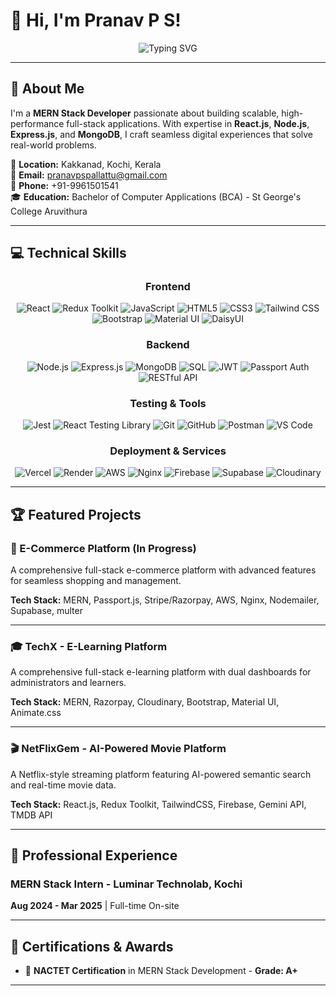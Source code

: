 # 👋 Hi, I'm Pranav P S!

<div align="center">
  <img src="https://readme-typing-svg.demolab.com?font=Fira+Code&weight=600&size=24&duration=3000&pause=1000&color=2E94B5&center=true&vCenter=true&width=500&lines=MERN+Stack+Developer;Full-Stack+Engineer;Building+Scalable+Web+Apps" alt="Typing SVG" />
</div>

---

## 🚀 About Me

I'm a **MERN Stack Developer** passionate about building scalable, high-performance full-stack applications. With expertise in **React.js**, **Node.js**, **Express.js**, and **MongoDB**, I craft seamless digital experiences that solve real-world problems.

📍 **Location:** Kakkanad, Kochi, Kerala  
📧 **Email:** pranavpspallattu@gmail.com  
📱 **Phone:** +91-9961501541  
🎓 **Education:** Bachelor of Computer Applications (BCA) - St George's College Aruvithura

---

## 💻 Technical Skills

<div align="center">

### Frontend
![React](https://img.shields.io/badge/React-61DAFB?style=for-the-badge&logo=react&logoColor=black)
![Redux Toolkit](https://img.shields.io/badge/Redux%20Toolkit-764ABC?style=for-the-badge&logo=redux&logoColor=white)
![JavaScript](https://img.shields.io/badge/JavaScript-F7DF1E?style=for-the-badge&logo=javascript&logoColor=black)
![HTML5](https://img.shields.io/badge/HTML5-E34C26?style=for-the-badge&logo=html5&logoColor=white)
![CSS3](https://img.shields.io/badge/CSS3-1572B6?style=for-the-badge&logo=css3&logoColor=white)
![Tailwind CSS](https://img.shields.io/badge/Tailwind%20CSS-06B6D4?style=for-the-badge&logo=tailwindcss&logoColor=white)
![Bootstrap](https://img.shields.io/badge/Bootstrap-7952B3?style=for-the-badge&logo=bootstrap&logoColor=white)
![Material UI](https://img.shields.io/badge/Material%20UI-007FFF?style=for-the-badge&logo=mui&logoColor=white)
![DaisyUI](https://img.shields.io/badge/DaisyUI-1AD1A5?style=for-the-badge&logo=daisyui&logoColor=white)

### Backend
![Node.js](https://img.shields.io/badge/Node.js-339933?style=for-the-badge&logo=nodedotjs&logoColor=white)
![Express.js](https://img.shields.io/badge/Express.js-000000?style=for-the-badge&logo=express&logoColor=white)
![MongoDB](https://img.shields.io/badge/MongoDB-13AA52?style=for-the-badge&logo=mongodb&logoColor=white)
![SQL](https://img.shields.io/badge/SQL-336791?style=for-the-badge&logo=postgresql&logoColor=white)
![JWT](https://img.shields.io/badge/JWT-000000?style=for-the-badge&logo=jsonwebtokens&logoColor=white)
![Passport Auth](https://img.shields.io/badge/Passport%20Auth-34E27A?style=for-the-badge&logo=passport&logoColor=white)
![RESTful API](https://img.shields.io/badge/RESTful%20API-00ADD8?style=for-the-badge)

### Testing & Tools
![Jest](https://img.shields.io/badge/Jest-C21325?style=for-the-badge&logo=jest&logoColor=white)
![React Testing Library](https://img.shields.io/badge/React%20Testing%20Library-E33332?style=for-the-badge&logo=testinglibrary&logoColor=white)
![Git](https://img.shields.io/badge/Git-F05032?style=for-the-badge&logo=git&logoColor=white)
![GitHub](https://img.shields.io/badge/GitHub-181717?style=for-the-badge&logo=github&logoColor=white)
![Postman](https://img.shields.io/badge/Postman-FF6C37?style=for-the-badge&logo=postman&logoColor=white)
![VS Code](https://img.shields.io/badge/VS%20Code-007ACC?style=for-the-badge&logo=visualstudiocode&logoColor=white)

### Deployment & Services
![Vercel](https://img.shields.io/badge/Vercel-000000?style=for-the-badge&logo=vercel&logoColor=white)
![Render](https://img.shields.io/badge/Render-46E3B7?style=for-the-badge&logo=render&logoColor=white)
![AWS](https://img.shields.io/badge/AWS-FF9900?style=for-the-badge&logo=amazonaws&logoColor=white)
![Nginx](https://img.shields.io/badge/Nginx-009639?style=for-the-badge&logo=nginx&logoColor=white)
![Firebase](https://img.shields.io/badge/Firebase-FFCA28?style=for-the-badge&logo=firebase&logoColor=black)
![Supabase](https://img.shields.io/badge/Supabase-3ECF8E?style=for-the-badge&logo=supabase&logoColor=white)
![Cloudinary](https://img.shields.io/badge/Cloudinary-3448C5?style=for-the-badge&logo=cloudinary&logoColor=white)

</div>

---

## 🏆 Featured Projects

### 🛒 E-Commerce Platform (In Progress)

A comprehensive full-stack e-commerce platform with advanced features for seamless shopping and management.

**Tech Stack:** MERN, Passport.js, Stripe/Razorpay, AWS, Nginx, Nodemailer, Supabase, multer

---

### 🎓 TechX - E-Learning Platform

A comprehensive full-stack e-learning platform with dual dashboards for administrators and learners.

**Tech Stack:** MERN, Razorpay, Cloudinary, Bootstrap, Material UI, Animate.css

---

### 🎬 NetFlixGem - AI-Powered Movie Platform

A Netflix-style streaming platform featuring AI-powered semantic search and real-time movie data.

**Tech Stack:** React.js, Redux Toolkit, TailwindCSS, Firebase, Gemini API, TMDB API

---

## 💼 Professional Experience

### MERN Stack Intern - Luminar Technolab, Kochi
**Aug 2024 - Mar 2025** | Full-time On-site

---

## 📜 Certifications & Awards

- 🏅 **NACTET Certification** in MERN Stack Development - **Grade: A+**

---
